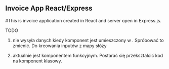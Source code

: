 ## Invoice App React/Express

#This is invoice application created in React and server open in Express.js.

TODO

1. <InputField> nie wysyła danych kiedy komponent jest umieszczony w <ProductForm>. Spróbować to zmienić.
Do kreowania inputów z mapy słóży <productFormInputs>

2. <ProductCard> aktualnie jest komponentem funkcyjnym. Postarać się przekształcić kod na komponent klasowy.